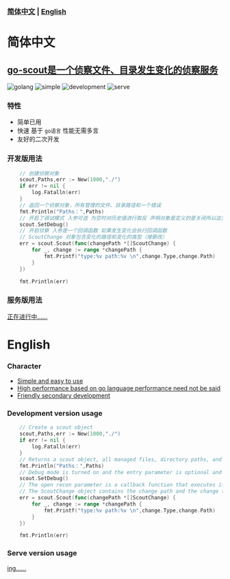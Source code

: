 ### [简体中文](#简体中文) | [English](#English)

# 简体中文
## [go-scout是一个侦察文件、目录发生变化的侦察服务](#)
![golang](https://img.shields.io/badge/golang-v1.19-blue)
![simple](https://img.shields.io/badge/simple-extend-green)
![development](https://img.shields.io/badge/development-master-yellowgreen)
![serve](https://img.shields.io/badge/serve-v0.2-red)
### 特性
* 简单已用
* 快速 基于 `go语言` 性能无需多言
* 友好的二次开发

### 开发版用法

```go
    // 创建侦察对象
	scout,Paths,err := New(1000,"./")
	if err != nil {
		log.Fatalln(err)
	}
	// 返回一个侦察对象，所有管理的文件、目录路径和一个错误
	fmt.Println("Paths：",Paths)
    // 开启了调试模式 入参可选 为空时对历史值进行取反 声明对象是定义的是关闭所以这里就是开启 
	scout.SetDebug()
	// 开启侦察 入参是一个回调函数 如果发生变化会执行回调函数
	// ScoutChange 对象包含变化的路径和变化的类型（增删改）
	err = scout.Scout(func(changePath *[]ScoutChange) {
		for _, change := range *changePath {
			fmt.Printf("type:%v path:%v \n",change.Type,change.Path)
		}
	})

	fmt.Println(err)
```

### 服务版用法
[正在进行中......]()

# English

### Character
* [Simple and easy to use]()
* [High performance based on go language performance need not be said]()
* [Friendly secondary development]()

### Development version usage

```go
    // Create a scout object
	scout,Paths,err := New(1000,"./")
	if err != nil {
		log.Fatalln(err)
	}
	// Returns a scout object, all managed files, directory paths, and an error
	fmt.Println("Paths：",Paths)
    // Debug mode is turned on and the entry parameter is optional and the history value is taken when the undeclared object is defined to be off so this is on
	scout.SetDebug()
	// The open recon parameter is a callback function that executes if something changes
	// The ScoutChange object contains the change path and the change type (add, delete, change).
	err = scout.Scout(func(changePath *[]ScoutChange) {
		for _, change := range *changePath {
			fmt.Printf("type:%v path:%v \n",change.Type,change.Path)
		}
	})

	fmt.Println(err)
```

### Serve version usage
[ing......]()
